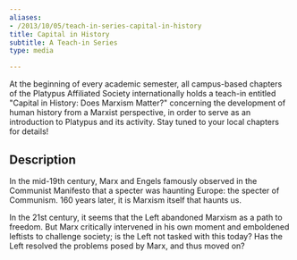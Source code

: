 ```yaml
---
aliases:
- /2013/10/05/teach-in-series-capital-in-history
title: Capital in History
subtitle: A Teach-in Series
type: media

---
```

At the beginning of every academic semester, all campus-based chapters of the Platypus Affiliated Society internationally holds a teach-in entitled "Capital in History: Does Marxism Matter?" concerning the development of human history from a Marxist perspective, in order to serve as an introduction to Platypus and its activity. Stay tuned to your local chapters for details!

## Description

In the mid-19th century, Marx and Engels famously observed in the Communist Manifesto that a specter was haunting Europe: the specter of Communism. 160 years later, it is Marxism itself that haunts us.

In the 21st century, it seems that the Left abandoned Marxism as a path to freedom. But Marx critically intervened in his own moment and emboldened leftists to challenge society; is the Left not tasked with this today? Has the Left resolved the problems posed by Marx, and thus moved on?
